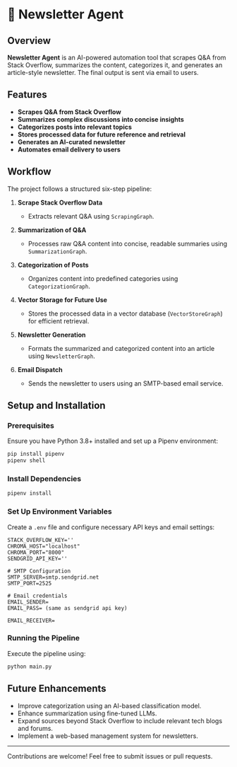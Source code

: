# 🚀 Newsletter Agent

## Overview
**Newsletter Agent** is an AI-powered automation tool that scrapes Q&A from Stack Overflow, summarizes the content, categorizes it, and generates an article-style newsletter. The final output is sent via email to users.

## Features
- **Scrapes Q&A from Stack Overflow**
- **Summarizes complex discussions into concise insights**
- **Categorizes posts into relevant topics**
- **Stores processed data for future reference and retrieval**
- **Generates an AI-curated newsletter**
- **Automates email delivery to users**

## Workflow
The project follows a structured six-step pipeline:

1. **Scrape Stack Overflow Data**
   - Extracts relevant Q&A using `ScrapingGraph`.

2. **Summarization of Q&A**
   - Processes raw Q&A content into concise, readable summaries using `SummarizationGraph`.

3. **Categorization of Posts**
   - Organizes content into predefined categories using `CategorizationGraph`.

4. **Vector Storage for Future Use**
   - Stores the processed data in a vector database (`VectorStoreGraph`) for efficient retrieval.

5. **Newsletter Generation**
   - Formats the summarized and categorized content into an article using `NewsletterGraph`.

6. **Email Dispatch**
   - Sends the newsletter to users using an SMTP-based email service.

## Setup and Installation

### Prerequisites
Ensure you have Python 3.8+ installed and set up a Pipenv environment:

```sh
pip install pipenv
pipenv shell
```

### Install Dependencies
```sh
pipenv install
```

### Set Up Environment Variables
Create a `.env` file and configure necessary API keys and email settings:

```env
STACK_OVERFLOW_KEY=''
CHROMA_HOST="localhost"
CHROMA_PORT="8000"
SENDGRID_API_KEY=''

# SMTP Configuration
SMTP_SERVER=smtp.sendgrid.net
SMTP_PORT=2525

# Email credentials
EMAIL_SENDER=
EMAIL_PASS= (same as sendgrid api key)

EMAIL_RECEIVER=
```

### Running the Pipeline
Execute the pipeline using:

```sh
python main.py
```

## Future Enhancements
- Improve categorization using an AI-based classification model.
- Enhance summarization using fine-tuned LLMs.
- Expand sources beyond Stack Overflow to include relevant tech blogs and forums.
- Implement a web-based management system for newsletters.

---

Contributions are welcome! Feel free to submit issues or pull requests.

